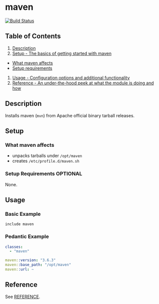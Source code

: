 # maven

[![Build Status](https://travis-ci.com/lsst-it/puppet-maven.svg?branch=master)](https://travis-ci.com/lsst-it/puppet-maven)

## Table of Contents

1. [Description](#description)
1. [Setup - The basics of getting started with maven](#setup)
  * [What maven affects](#what-maven-affects)
  * [Setup requirements](#setup-requirements)
1. [Usage - Configuration options and additional functionality](#usage)
1. [Reference - An under-the-hood peek at what the module is doing and how](#reference)

## Description

Installs maven (`mvn`) from Apache official binary tarball releases.

## Setup

### What maven affects

* unpacks tarballs under `/opt/maven`
* creates `/etc/profile.d/maven.sh`

### Setup Requirements **OPTIONAL**

None.

## Usage

### Basic Example

```puppet
include maven
```

### Pedantic Example

```yaml
classes:
  - "maven"

maven::version: "3.6.3"
maven::base_path: "/opt/maven"
maven::url: ~
```

## Reference

See [REFERENCE](REFERENCE.md).
